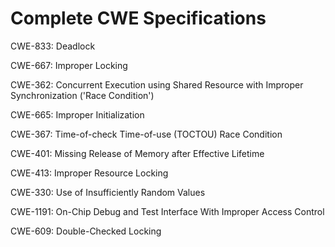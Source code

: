 

# Complete CWE Specifications

CWE-833: Deadlock

CWE-667: Improper Locking

CWE-362: Concurrent Execution using Shared Resource with Improper Synchronization ('Race Condition')

CWE-665: Improper Initialization

CWE-367: Time-of-check Time-of-use (TOCTOU) Race Condition

CWE-401: Missing Release of Memory after Effective Lifetime

CWE-413: Improper Resource Locking

CWE-330: Use of Insufficiently Random Values

CWE-1191: On-Chip Debug and Test Interface With Improper Access Control

CWE-609: Double-Checked Locking
